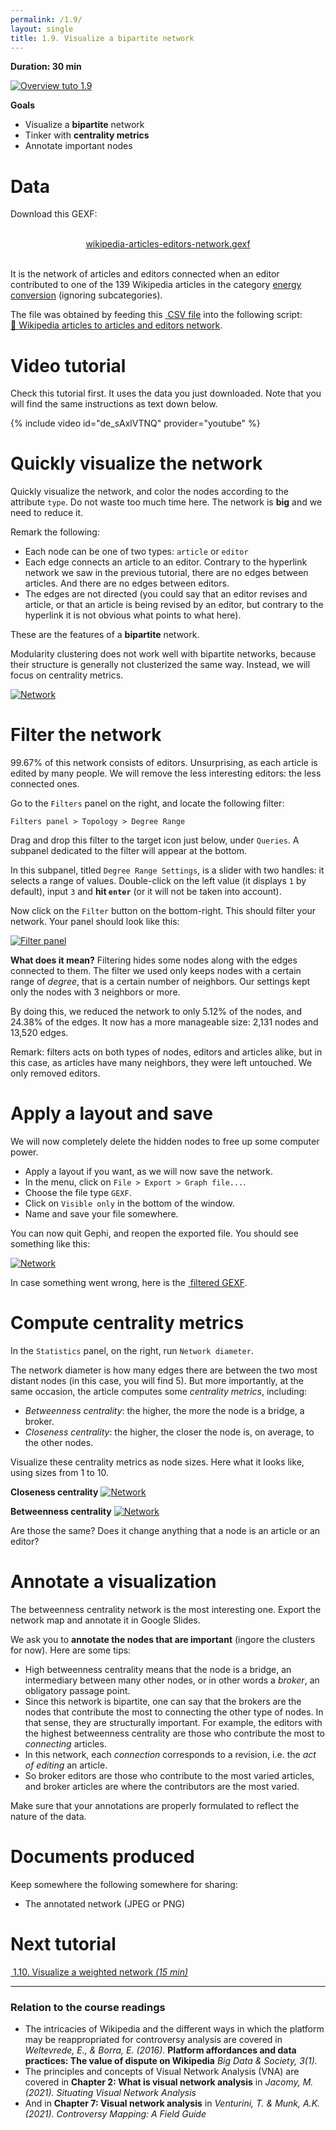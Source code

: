 ```yaml
---
permalink: /1.9/
layout: single
title: 1.9. Visualize a bipartite network
---
```


**Duration: 30 min**

[
	![Overview tuto 1.9](../assets/images/1-9.jpg)
](../assets/images/1-9.jpg)

**Goals**
* Visualize a **bipartite** network 
* Tinker with **centrality metrics**
* Annotate important nodes

# Data

Download this GEXF:

<center><a href="../assets/data/1-9/wikipedia-articles-editors-network.gexf">
	<i class="fas fa-file" style="font-size:5em"></i><br>
	wikipedia-articles-editors-network.gexf
</a><br><br></center>

It is the network of articles and editors connected when an editor contributed to one of the 139 Wikipedia articles in the category [energy conversion](https://en.wikipedia.org/wiki/Category:Energy_conversion) (ignoring subcategories).

The file was obtained by feeding this [<i class="fas fa-file-csv"></i>&nbsp;CSV file](../assets/data/1-9/energy-conversion-category-depth-0.csv) into the following script: [🍄&nbsp;Wikipedia articles to articles and editors network](https://colab.research.google.com/github/jacomyma/mapping-controversies/blob/main/notebooks/Wikipedia_articles_to_articles_and_editors_network.ipynb).

# Video tutorial

Check this tutorial first. It uses the data you just downloaded. Note that you will find the same instructions as text down below.

{% include video id="de_sAxlVTNQ" provider="youtube" %}

# Quickly visualize the network

Quickly visualize the network, and color the nodes according to the attribute ```type```. Do not waste too much time here. The network is **big** and we need to reduce it.

Remark the following:
* Each node can be one of two types: ```article``` or ```editor```
* Each edge connects an article to an editor. Contrary to the hyperlink network we saw in the previous tutorial, there are no edges between articles. And there are no edges between editors.
* The edges are not directed (you could say that an editor revises and article, or that an article is being revised by an editor, but contrary to the hyperlink it is not obvious what points to what here).

These are the features of a **bipartite** network.

Modularity clustering does not work well with bipartite networks, because their structure is generally not clusterized the same way. Instead, we will focus on centrality metrics.

[
	![Network](../assets/images/1-9/preview.png)
](../assets/images/1-9/preview.png)


# Filter the network

99.67% of this network consists of editors. Unsurprising, as each article is edited by many people. We will remove the less interesting editors: the less connected ones.

Go to the ```Filters``` panel on the right, and locate the following filter:
```
Filters panel > Topology > Degree Range
```
Drag and drop this filter to the target icon just below, under ```Queries```. A subpanel dedicated to the filter will appear at the bottom.

In this subpanel, titled ```Degree Range Settings```, is a slider with two handles: it selects a range of values. Double-click on the left value (it displays ```1``` by default), input ```3``` and **hit ```enter```** (or it will not be taken into account).

Now click on the ```Filter``` button on the bottom-right. This should filter your network. Your panel should look like this:

[
	![Filter panel](../assets/images/1-9/filter.png)
](../assets/images/1-9/filter.png)

**What does it mean?** Filtering hides some nodes along with the edges connected to them. The filter we used only keeps nodes with a certain range of *degree*, that is a certain number of neighbors. Our settings kept only the nodes with 3 neighbors or more.

By doing this, we reduced the network to only 5.12% of the nodes, and 24.38% of the edges. It now has a more manageable size: 2,131 nodes and 13,520 edges.

Remark: filters acts on both types of nodes, editors and articles alike, but in this case, as articles have many neighbors, they were left untouched. We only removed editors.


# Apply a layout and save

We will now completely delete the hidden nodes to free up some computer power.
* Apply a layout if you want, as we will now save the network.
* In the menu, click on ```File > Export > Graph file...```.
* Choose the file type ```GEXF```.
* Click on ```Visible only``` in the bottom of the window.
* Name and save your file somewhere.

You can now quit Gephi, and reopen the exported file. You should see something like this:

[
	![Network](../assets/images/1-9/filtered-network.png)
](../assets/images/1-9/filtered-network.png)


In case something went wrong, here is the [<i class="fas fa-file"></i>&nbsp;filtered GEXF](../assets/data/1-9/wikipedia-articles-editors-network-filtered.gexf).


# Compute centrality metrics

In the ```Statistics``` panel, on the right, run ```Network diameter```.

The network diameter is how many edges there are between the two most distant nodes (in this case, you will find 5). But more importantly, at the same occasion, the article computes some *centrality metrics*, including:
* *Betweenness centrality*: the higher, the more the node is a bridge, a broker.
* *Closeness centrality*: the higher, the closer the node is, on average, to the other nodes.

Visualize these centrality metrics as node sizes. Here what it looks like, using sizes from 1 to 10.

**Closeness centrality**
[
	![Network](../assets/images/1-9/closeness.png)
](../assets/images/1-9/closeness.png)

**Betweenness centrality**
[
	![Network](../assets/images/1-9/betweenness.png)
](../assets/images/1-9/betweenness.png)

Are those the same? Does it change anything that a node is an article or an editor?

# Annotate a visualization

The betweenness centrality network is the most interesting one. Export the network map and annotate it in Google Slides.

We ask you to **annotate the nodes that are important** (ingore the clusters for now). Here are some tips:
* High betweenness centrality means that the node is a bridge, an intermediary between many other nodes, or in other words a *broker*, an obligatory passage point.
* Since this network is bipartite, one can say that the brokers are the nodes that contribute the most to connecting the other type of nodes. In that sense, they are structurally important. For example, the editors with the highest betweenness centrality are those who contribute the most to *connecting* articles.
* In this network, each *connection* corresponds to a revision, i.e. the *act of editing* an article.
* So broker editors are those who contribute to the most varied articles, and broker articles are where the contributors are the most varied.

Make sure that your annotations are properly formulated to reflect the nature of the data.

# Documents produced

Keep somewhere the following somewhere for sharing:
* The annotated network (JPEG or PNG)

# Next tutorial

[<i class="fas fa-forward"></i>&nbsp;1.10. Visualize a weighted network *(15 min)*](../1.10/)

---

### Relation to the course readings

* The intricacies of Wikipedia and the different ways in which the platform may be reappropriated for controversy analysis are covered in *Weltevrede, E., & Borra, E. (2016).* **Platform affordances and data practices: The value of dispute on Wikipedia**
*Big Data & Society, 3(1).*
* The principles and concepts of Visual Network Analysis (VNA) are covered in **Chapter 2: What is visual network analysis** in *Jacomy, M. (2021). Situating Visual Network Analysis*
* And in **Chapter 7: Visual network analysis** in *Venturini, T. & Munk, A.K. (2021). Controversy Mapping: A Field Guide*

